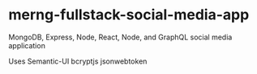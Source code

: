# merng-fullstack-social-media-app
MongoDB, Express, Node,  React, Node, and GraphQL social media application

Uses Semantic-UI
bcryptjs
jsonwebtoken